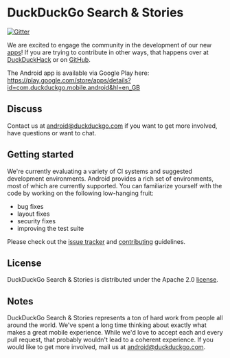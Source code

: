 # DuckDuckGo Search & Stories

[![Gitter](https://badges.gitter.im/Join%20Chat.svg)](https://gitter.im/duckduckgo/android?utm_source=badge&utm_medium=badge&utm_campaign=pr-badge&utm_content=badge)

We are excited to engage the community in the development of our new [apps](https://duckduckgo.com/app)! If you are trying to contribute in other ways, that happens over at [DuckDuckHack](http://duckduckhack.com) or on [GitHub](http://github.com/duckduckgo).

The Android app is available via Google Play here: https://play.google.com/store/apps/details?id=com.duckduckgo.mobile.android&hl=en_GB

## Discuss

Contact us at android@duckduckgo.com if you want to get more involved, have questions or want to chat.

## Getting started

We're currently evaluating a variety of CI systems and suggested development environments. Android provides a rich set of environments, most of which are currently supported. You can familiarize yourself with the code by working on the following low-hanging fruit:
- bug fixes
- layout fixes
- security fixes
- improving the test suite

Please check out the [issue tracker](https://github.com/duckduckgo/android/issues) and [contributing](https://github.com/duckduckgo/android/blob/master/CONTRIBUTING.md) guidelines.

## License
DuckDuckGo Search & Stories is distributed under the Apache 2.0 [license](https://github.com/duckduckgo/android/blob/master/LICENSE).

## Notes
DuckDuckGo Search & Stories represents a ton of hard work from people all around the world. We've spent a long time thinking about exactly what makes a great mobile experience. While we'd love to accept each and every pull request, that probably wouldn't lead to a coherent experience. If you would like to get more involved, mail us at android@duckduckgo.com.
